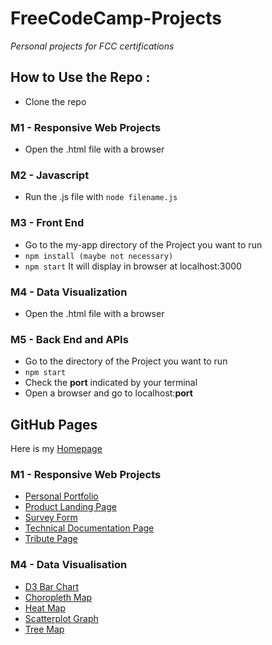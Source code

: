 # FreeCodeCamp-Projects
*Personal projects for FCC certifications*
## How to Use the Repo :
* Clone the repo
### M1 - Responsive Web Projects
* Open the .html file with a browser
### M2 - Javascript
* Run the .js file with `node filename.js` 
### M3 - Front End
* Go to the my-app directory of the Project you want to run
* `npm install (maybe not necessary)`
* `npm start` 
It will display in browser at localhost:3000
### M4 - Data Visualization
* Open the .html file with a browser
### M5 - Back End and APIs
* Go to the directory of the Project you want to run
* `npm start` 
* Check the **port** indicated by your terminal
* Open a browser and go to localhost:**port**
## GitHub Pages
Here is my [Homepage](https://leo-marie.github.io/FreeCodeCamp-Projects/)
### M1 - Responsive Web Projects
* [Personal Portfolio](https://leo-marie.github.io/FreeCodeCamp-Projects/M1%20-%20Responsive%20Web%20Design/Personal%20Portfolio%20Webpage/Personal%20Portfolio%20Webpage.html)
* [Product Landing Page](https://leo-marie.github.io/FreeCodeCamp-Projects/M1%20-%20Responsive%20Web%20Design/Product%20Landing%20Page/Product%20Landing%20Page.html)
* [Survey Form](https://leo-marie.github.io/FreeCodeCamp-Projects/M1%20-%20Responsive%20Web%20Design/Survey%20Form/Survey%20Form.html)
* [Technical Documentation Page](https://leo-marie.github.io/FreeCodeCamp-Projects/M1%20-%20Responsive%20Web%20Design/Technical%20Documentation%20Page/Technical%20Documentation%20Page.html)
* [Tribute Page](https://leo-marie.github.io/FreeCodeCamp-Projects/M1%20-%20Responsive%20Web%20Design/Tribute%20Page/Tribute%20Page.html)
### M4 - Data Visualisation
* [D3 Bar Chart](https://leo-marie.github.io/FreeCodeCamp-Projects/M4%20-%20Data%20Visualisation/D3%20Bar%20Chart/index.html)
* [Choropleth Map](https://leo-marie.github.io/FreeCodeCamp-Projects/M4%20-%20Data%20Visualisation/Choropleth%20Map/index.html)
* [Heat Map](https://leo-marie.github.io/FreeCodeCamp-Projects/M4%20-%20Data%20Visualisation/Heat%20Map/index.html)
* [Scatterplot Graph](https://leo-marie.github.io/FreeCodeCamp-Projects/M4%20-%20Data%20Visualisation/Scatterplot%20Graph/index.html)
* [Tree Map](https://leo-marie.github.io/FreeCodeCamp-Projects/M4%20-%20Data%20Visualisation/Tree%20Map/index.html)